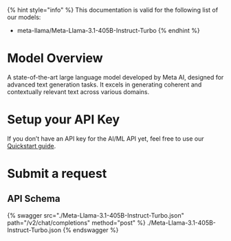 [#references:start]: <> ({ "template": "openapi" })
{% hint style="info" %}
This documentation is valid for the following list of our models:
* meta-llama/Meta-Llama-3.1-405B-Instruct-Turbo
{% endhint %}

# Model Overview
A state-of-the-art large language model developed by Meta AI, designed for advanced text generation tasks. It excels in generating coherent and contextually relevant text across various domains.

# Setup your API Key
If you don’t have an API key for the AI/ML API yet, feel free to use our [Quickstart guide](https://docs.aimlapi.com/quickstart/setting-up).

# Submit a request
## API Schema
{% swagger src="./Meta-Llama-3.1-405B-Instruct-Turbo.json" path="/v2/chat/completions" method="post" %}
./Meta-Llama-3.1-405B-Instruct-Turbo.json
{% endswagger %}

[#references:end]: <> ({})